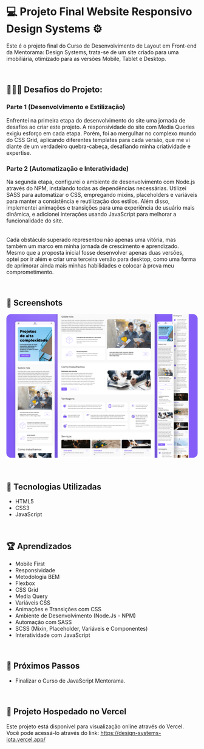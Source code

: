 # 💻 Projeto Final Website Responsivo Design Systems ⚙️

Este é o projeto final do Curso de Desenvolvimento de Layout em Front-end da Mentorama: Design Systems, trata-se de um site criado para uma imobiliária, otimizado para as versões Mobile, Tablet e Desktop.

<br />

## 👨🏾‍💻 Desafios do Projeto:

<h3> Parte 1 (Desenvolvimento e Estilização)</h3>
Enfrentei na primeira etapa do desenvolvimento do site uma jornada de desafios ao criar este projeto. A responsividade do site com Media Queries exigiu esforço em cada etapa. Porém, foi ao mergulhar no complexo mundo do CSS Grid, aplicando diferentes templates para cada versão, que me vi diante de um verdadeiro quebra-cabeça, desafiando minha criatividade e expertise.

<h3> Parte 2 (Automatização e Interatividade) </h3>
Na segunda etapa, configurei o ambiente de desenvolvimento com Node.js através do NPM, instalando todas as dependências necessárias. Utilizei SASS para automatizar o CSS, empregando mixins, placeholders e variáveis para manter a consistência e reutilização dos estilos. Além disso, implementei animações e transições para uma experiência de usuário mais dinâmica, e adicionei interações usando JavaScript para melhorar a funcionalidade do site.

######

Cada obstáculo superado representou não apenas uma vitória, mas também um marco em minha jornada de crescimento e aprendizado. Mesmo que a proposta inicial fosse desenvolver apenas duas versões, optei por ir além e criar uma terceira versão para desktop, como uma forma de aprimorar ainda mais minhas habilidades e colocar à prova meu comprometimento.

<br />

## 📸 Screenshots
![Captura de tela](./public/screen/screen.png)

<br />

## 🚀 Tecnologias Utilizadas

- HTML5
- CSS3
- JavaScript

<br />

## 🏆 Aprendizados 

- Mobile First
- Responsividade
- Metodologia BEM
- Flexbox
- CSS Grid
- Media Query
- Variáveis CSS
- Animações e Transições com CSS
- Ambiente de Desenvolvimento (Node.Js - NPM)
- Automação com SASS
- SCSS (Mixin, Placeholder, Variáveis e Componentes)
- Interatividade com JavaScript

<br />

## 🧠 Próximos Passos

- Finalizar o Curso de JavaScript Mentorama.

<br />

## 🔗 Projeto Hospedado no Vercel
Este projeto está disponível para visualização online através do Vercel. <br />
Você pode acessá-lo através do link: https://design-systems-iota.vercel.app/

